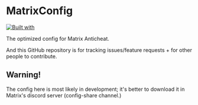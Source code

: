 # MatrixConfig
[![Built with](https://badgen.net/badge/built%20with/oxygen/green)](https://example.com/)

The optimized config for Matrix Anticheat.

And this GitHub repository is for tracking issues/feature requests + for other people to contribute.

## Warning!
The config here is most likely in development; it's better to download it in Matrix's discord server (config-share channel.)
